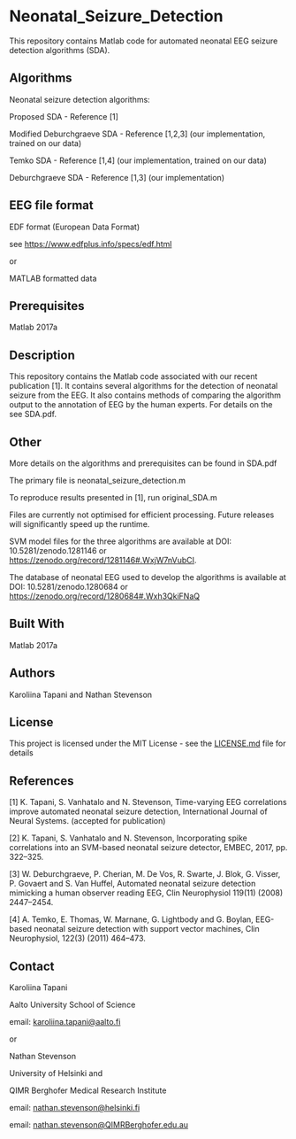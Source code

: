 # Neonatal_Seizure_Detection

This repository contains Matlab code for automated neonatal EEG seizure detection algorithms (SDA). 

## Algorithms

Neonatal seizure detection algorithms:

Proposed SDA - Reference [1] 

Modified Deburchgraeve SDA - Reference [1,2,3] (our implementation, trained on our data)

Temko SDA - Reference [1,4] (our implementation, trained on our data)

Deburchgraeve SDA - Reference [1,3] (our implementation)


## EEG file format

EDF format (European Data Format)

see https://www.edfplus.info/specs/edf.html

or

MATLAB formatted data

## Prerequisites

Matlab 2017a

## Description 

This repository contains the Matlab code associated with our recent publication [1]. It contains several algorithms for the detection of neonatal seizure from the EEG. It also contains methods of comparing the algorithm output to the annotation of EEG by the human experts. For details on the see SDA.pdf.

## Other

More details on the algorithms and prerequisites can be found in SDA.pdf 

The primary file is neonatal_seizure_detection.m

To reproduce results presented in [1], run original_SDA.m

Files are currently not optimised for efficient processing. Future releases will significantly speed up the runtime.

SVM model files for the three algorithms are available at DOI: 10.5281/zenodo.1281146 or https://zenodo.org/record/1281146#.WxjW7nVubCI.

The database of neonatal EEG used to develop the algorithms is available at DOI: 10.5281/zenodo.1280684 or https://zenodo.org/record/1280684#.Wxh3QkiFNaQ

## Built With

Matlab 2017a

## Authors

Karoliina Tapani and Nathan Stevenson

## License

This project is licensed under the MIT License - see the [LICENSE.md](LICENSE.md) file for details

## References

[1] K. Tapani, S. Vanhatalo and N. Stevenson, Time-varying EEG correlations improve automated neonatal seizure detection, International Journal of Neural Systems. (accepted for publication) 

[2] K. Tapani, S. Vanhatalo and N. Stevenson, Incorporating spike correlations into an SVM-based neonatal seizure detector, EMBEC, 2017, pp. 322–325.

[3] W. Deburchgraeve, P. Cherian, M. De Vos, R. Swarte, J. Blok, G. Visser, P. Govaert and S. Van Huffel, Automated neonatal seizure detection mimicking a human observer reading EEG, Clin Neurophysiol 119(11) (2008) 2447–2454.

[4] A. Temko, E. Thomas, W. Marnane, G. Lightbody and G. Boylan, EEG-based neonatal seizure detection with support vector machines, Clin Neurophysiol, 122(3) (2011) 464–473.

## Contact

Karoliina Tapani

Aalto University School of Science

email: karoliina.tapani@aalto.fi

or

Nathan Stevenson

University of Helsinki and

QIMR Berghofer Medical Research Institute

email: nathan.stevenson@helsinki.fi

email: nathan.stevenson@QIMRBerghofer.edu.au
